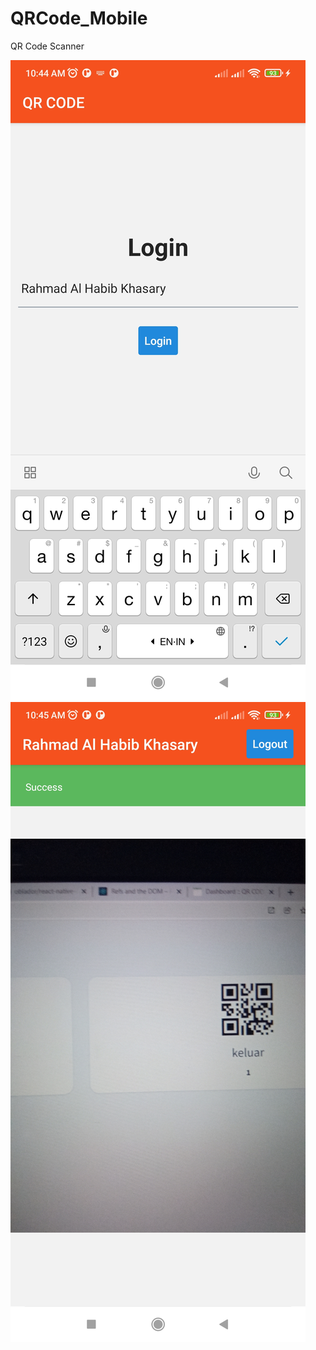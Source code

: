 # QRCode_Mobile
QR Code Scanner 

![alt text](https://raw.githubusercontent.com/abewartech/QRCode_Mobile/main/assets/Screenshot_2022-02-06-10-44-56-450_com.qrcodemobile.jpg)
![alt text](https://raw.githubusercontent.com/abewartech/QRCode_Mobile/main/assets/Screenshot_2022-02-06-10-45-12-157_com.qrcodemobile.jpg)
